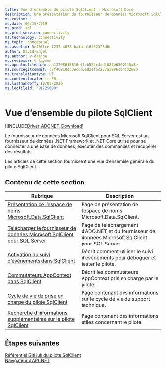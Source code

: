 ```yaml
---
title: Vue d’ensemble du pilote SqlClient | Microsoft Docs
description: Une présentation du fournisseur de données Microsoft SqlClient pour SQL Server.
ms.custom: ''
ms.date: 06/15/2019
ms.prod: sql
ms.prod_service: connectivity
ms.technology: connectivity
ms.topic: conceptual
ms.assetid: 5e467fce-7237-4678-bafa-a16f32323d0c
author: David-Engel
ms.author: v-daenge
ms.reviewer: v-kaywon
ms.openlocfilehash: aa13708615610effcb524c4cdf087b6302045a3e
ms.sourcegitcommit: c7f40918dc3ecdb0ed2ef5c237a3996cb4cd268d
ms.translationtype: HT
ms.contentlocale: fr-FR
ms.lasthandoff: 10/05/2020
ms.locfileid: "91725690"
---
```

# <a name="overview-of-the-sqlclient-driver"></a>Vue d’ensemble du pilote SqlClient

[!INCLUDE[Driver_ADONET_Download](../../includes/driver_adonet_download.md)]

 Le fournisseur de données Microsoft SqlClient pour SQL Server est un fournisseur de données .NET Framework et .NET Core utilisé pour se connecter à une base de données, exécuter des commandes et récupérer des résultats.  
  
 Les articles de cette section fournissent une vue d’ensemble générale du pilote SqlClient.
  
## <a name="in-this-section"></a>Contenu de cette section  
  
|Rubrique|Description|  
|-----------|-----------------|  
|[Présentation de l’espace de noms Microsoft.Data.SqlClient](introduction-microsoft-data-sqlclient-namespace.md)|Page de présentation de l’espace de noms Microsoft.Data.SqlClient.|  
|[Télécharger le fournisseur de données Microsoft SqlClient pour SQL Server](download-microsoft-sqlclient-data-provider.md)|Page de téléchargement d’ADO.NET et du fournisseur de données Microsoft SqlClient pour SQL Server.|  
|[Activation du suivi d’événements dans SqlClient](enable-eventsource-tracing.md)|Décrit comment utiliser le suivi d’événements pour déboguer et tester le pilote.|  
|[Commutateurs AppContext dans SqlClient](appcontext-switches.md)|Décrit les commutateurs AppContext pris en charge par le pilote.|  
|[Cycle de vie de prise en charge du pilote SqlClient](sqlclient-driver-support-lifecycle.md)|Page contenant des informations sur le cycle de vie du support technique.|  
|[Recherche d’informations supplémentaires sur le pilote SqlClient](find-additional-sqlclient-driver-information.md)|Page contenant des informations utiles concernant le pilote.|  

## <a name="next-steps"></a>Étapes suivantes
 [Référentiel GitHub du pilote SqlClient](https://github.com/dotnet/SqlClient)  
 [Navigateur d’API .NET](/dotnet/api/)